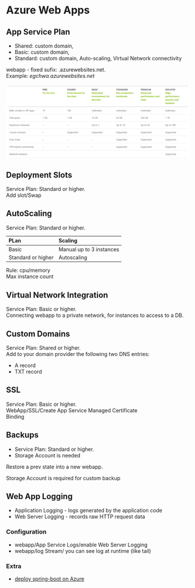 # Azure Web Apps
## App Service Plan
- Shared: custom domain,
- Basic: custom domain,
- Standard: custom domain, Auto-scaling, Virtual Network connectivity

webapp - fixed sufix: .azurewebsites.net.  
Example: 
<em>egchwa.azurewebsites.net</em>

![App Service Plan](images/app-service-plan.webp)


## Deployment Slots
Service Plan: Standard or higher.  
Add slot/Swap

## AutoScaling
Service Plan: Standard or higher.  

|  PLan | Scaling | 
|:----------|:-------------|
|  Basic | Manual up to 3 instances |
|  Standard or higher  | Autoscaling |

Rule: cpu/memory  
Max instance count

## Virtual Network Integration
Service Plan: Basic or higher.  
Connecting webapp to a private network, for instances to access to a DB.

## Custom Domains
Service Plan: Shared or higher.  
Add to your domain provider the following two DNS entries:
- A record
- TXT record

## SSL
Service Plan: Basic or higher.  
WebApp/SSL/Create App Service Managed Certificate  
Binding

## Backups
- Service Plan: Standard or higher.  
- Storage Account is needed

Restore a prev state into a new webapp.

Storage Account is required for custom backup

## Web App Logging
- Application Logging - logs generated by the application code
- Web Server Logging - records raw HTTP request data
### Configuration
- webapp/App Service Logs/enable Web Server Logging
- webapp/log Stream/ you can see log at runtime (like tail)


### Extra
- [deploy spring-boot on Azure](https://learn.microsoft.com/en-us/azure/app-service/quickstart-java?pivots=platform-linux-development-environment-maven&tabs=javase)
